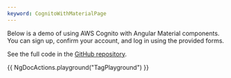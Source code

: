 ```yaml
---
keyword: CognitoWithMaterialPage
---
```


Below is a demo of using AWS Cognito with Angular Material components. You can sign up, confirm your account, and log in using the provided forms.

See the full code in the [GitHub repository](https://github.com/ngx-addons/ngx-addons/tree/main/projects/docs/src/demos/cognito-with-material).


{{ NgDocActions.playground("TagPlayground") }}

